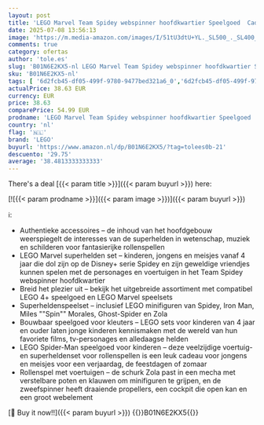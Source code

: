 ```yaml
---
layout: post
title: 'LEGO Marvel Team Spidey webspinner hoofdkwartier Speelgoed  Cadeau voor Jongens en Meisjes vanaf 4 jaar en Fans van Spidey en zijn geweldige vriendjes  Spidey and his Amazing Friends Set 10794'
date: 2025-07-08 13:56:13
image: 'https://m.media-amazon.com/images/I/51tU3dtU+YL._SL500_._SL400_.jpg'
comments: true
category: ofertas
author: 'tole.es'
slug: 'B01N6E2KX5-nl LEGO Marvel Team Spidey webspinner hoofdkwartier Speelgoed...'
sku: 'B01N6E2KX5-nl'
tags: [ '6d2fcb45-df05-499f-9780-9477bed321a6_0','6d2fcb45-df05-499f-9780-9477bed321a6_501','Arborist Merchandising Root','Bouw- & constructiespeelgoed','Educatief speelgoed','Montessori','Self Service','Special Features Stores','Speelgoed & spellen','Speelgoedbouwsets','lego','🇳🇱', ]
actualPrice: 38.63 EUR
currency: EUR
price: 38.63
comparePrice: 54.99 EUR
prodname: 'LEGO Marvel Team Spidey webspinner hoofdkwartier Speelgoed  Cadeau voor Jongens en Meisjes vanaf 4 jaar en Fans van Spidey en zijn geweldige vriendjes  Spidey and his Amazing Friends Set 10794'
country: 'nl'
flag: '🇳🇱'
brand: 'LEGO'
buyurl: 'https://www.amazon.nl/dp/B01N6E2KX5/?tag=tolees0b-21'
descuento: '29.75'
average: '38.4813333333333'
---
```


There's a deal [{{< param title >}}]({{< param buyurl >}})  here:

[![{{< param prodname >}}]({{< param image >}})]({{< param buyurl >}})

ℹ️:

- Authentieke accessoires – de inhoud van het hoofdgebouw weerspiegelt de interesses van de superhelden in wetenschap, muziek en schilderen voor fantasierijke rollenspellen
- LEGO Marvel superhelden set – kinderen, jongens en meisjes vanaf 4 jaar die dol zijn op de Disney+ serie Spidey en zijn geweldige vriendjes kunnen spelen met de personages en voertuigen in het Team Spidey webspinner hoofdkwartier
- Breid het plezier uit – bekijk het uitgebreide assortiment met compatibel LEGO 4+ speelgoed en LEGO Marvel speelsets
- Superheldenspeelset – inclusief LEGO minifiguren van Spidey, Iron Man, Miles ""Spin"" Morales, Ghost-Spider en Zola
- Bouwbaar speelgoed voor kleuters – LEGO sets voor kinderen van 4 jaar en ouder laten jonge kinderen kennismaken met de wereld van hun favoriete films, tv-personages en alledaagse helden
- LEGO Spider-Man speelgoed voor kinderen – deze veelzijdige voertuig- en superheldenset voor rollenspellen is een leuk cadeau voor jongens en meisjes voor een verjaardag, de feestdagen of zomaar
- Rollenspel met voertuigen – de schurk Zola past in een mecha met verstelbare poten en klauwen om minifiguren te grijpen, en de zweefspinner heeft draaiende propellers, een cockpit die open kan en een groot webelement

[🛒 Buy it now!!]({{< param buyurl >}})
{{<world>}}B01N6E2KX5{{</world>}}
